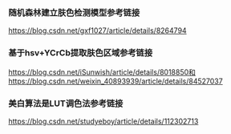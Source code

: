 ### 随机森林建立肤色检测模型参考链接
https://blog.csdn.net/gxf1027/article/details/8264794

### 基于hsv+YCrCb提取肤色区域参考链接
https://blog.csdn.net/iSunwish/article/details/8018850和https://blog.csdn.net/weixin_40893939/article/details/84527037

### 美白算法是LUT调色法参考链接
https://blog.csdn.net/studyeboy/article/details/112302713
